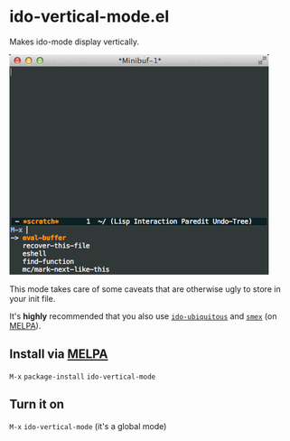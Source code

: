 # ido-vertical-mode.el

Makes ido-mode display vertically.

![screenshot.gif](screenshot.gif)

This mode takes care of some caveats that are otherwise ugly to store in your init file.

It's **highly** recommended that you also use [`ido-ubiquitous`](https://github.com/DarwinAwardWinner/ido-ubiquitous) and [`smex`](https://github.com/nonsequitur/smex) (on [MELPA](http://melpa.milkbox.net/)).

## Install via [MELPA](http://melpa.milkbox.net/)

`M-x` `package-install` `ido-vertical-mode`

## Turn it on

`M-x` `ido-vertical-mode` (it's a global mode)
